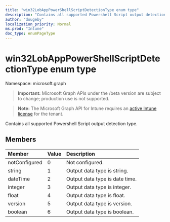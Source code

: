```yaml
---
title: "win32LobAppPowerShellScriptDetectionType enum type"
description: "Contains all supported Powershell Script output detection type."
author: "dougeby"
localization_priority: Normal
ms.prod: "Intune"
doc_type: enumPageType
---
```


# win32LobAppPowerShellScriptDetectionType enum type

Namespace: microsoft.graph

> **Important:** Microsoft Graph APIs under the /beta version are subject to change; production use is not supported.

> **Note:** The Microsoft Graph API for Intune requires an [active Intune license](https://go.microsoft.com/fwlink/?linkid=839381) for the tenant.

Contains all supported Powershell Script output detection type.

## Members
|Member|Value|Description|
|:---|:---|:---|
|notConfigured|0|Not configured.|
|string|1|Output data type is string.|
|dateTime|2|Output data type is date time.|
|integer|3|Output data type is integer.|
|float|4|Output data type is float.|
|version|5|Output data type is version.|
|boolean|6|Output data type is boolean.|




